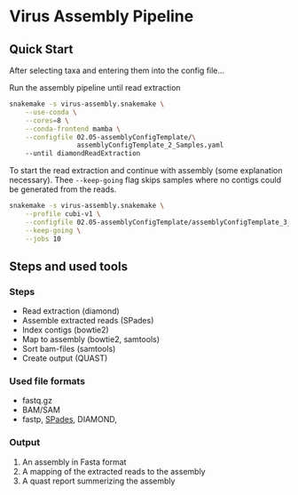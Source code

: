 # Virus Assembly Pipeline

## Quick Start

After selecting taxa and entering them into the config file...

Run the assembly pipeline until read extraction

```bash
snakemake -s virus-assembly.snakemake \
    --use-conda \
    --cores=8 \
    --conda-frontend mamba \
    --configfile 02.05-assemblyConfigTemplate/\
                 assemblyConfigTemplate_2_Samples.yaml
    --until diamondReadExtraction

```

To start the read extraction and continue with assembly (some explanation
necessary). Thee `--keep-going` flag skips samples where no contigs could be
generated from the reads.

```bash 
snakemake -s virus-assembly.snakemake \
    --profile cubi-v1 \
    --configfile 02.05-assemblyConfigTemplate/assemblyConfigTemplate_3_Samples.yaml \
    --keep-going \
    --jobs 10
```

## Steps and used tools

### Steps

* Read extraction (diamond)
* Assemble extracted reads (SPades)
* Index contigs (bowtie2)
* Map to assembly (bowtie2, samtools)
* Sort bam-files (samtools)
* Create output (QUAST)

### Used file formats

* fastq.gz
* BAM/SAM
* fastp, [SPades](https://github.com/ablab/spades), DIAMOND,

### Output

1. An assembly in Fasta format 
2. A mapping of the extracted reads to the assembly
3. A quast report summerizing the assembly
